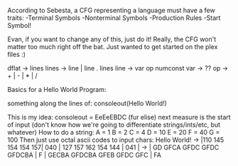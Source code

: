 According to Sebesta, a CFG representing a language must have a few traits:
  -Terminal Symbols
  -Nonterminal Symbols
  -Production Rules
  -Start Symbol!

Evan, if you want to change any of this, just do it! Really, the CFG won't matter too much right off the bat.
Just wanted to get started on the plex files :)

dflat -> lines
lines -> line | line . lines
line ->  var op numconst
var -> ??
op -> + | - | * | /

Basics for a Hello World Program:

something along the lines of:
  consoleout(Hello World!)

  This is my idea:
    consoleout = EeEeEBDC (fur elise)
    next measure is the start of input (don't know how we're going to differentiate strings/ints/etc, but whatever)
    How to do a string:
      A = 1
      B = 2
      C = 4
      D = 10
      E = 20
      F = 40
      G = 100
      Then just use octal ascii codes to input chars:
        Hello World! -> |110 145 154 154 157| 040 | 127 157 162 154 144 | 041 |
        -> | GD GFCA GFDC GFDC GFDCBA | F | GECBA GFDCBA GFEB GFDC GFC | FA
